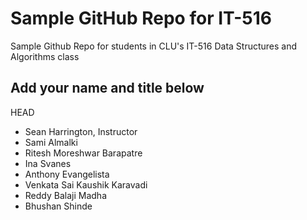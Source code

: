 # Sample GitHub Repo for IT-516

Sample Github Repo for students in CLU's IT-516 Data Structures and Algorithms class

## Add your name and title below
HEAD

- Sean Harrington, Instructor
- Sami Almalki
- Ritesh Moreshwar Barapatre
- Ina Svanes
- Anthony Evangelista
- Venkata Sai Kaushik Karavadi
- Reddy Balaji Madha
- Bhushan Shinde
